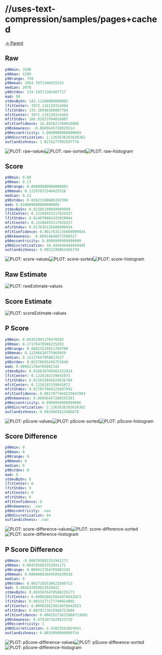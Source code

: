 
# //uses-text-compression/samples/pages+cached

[→ Parent](../..)


## Raw


```yaml
p90min: 3540
p90max: 4290
p90range: 750
p90mean: 3954.7872340425533
median: 3970
p90stdev: 134.18571382407717
mad: 80
stdevBySn: 143.11200000000002
lfitCenter: 3972.116139314464
lfitStdev: 133.18946360067784
mfitCenter: 3972.116139314464
mfitStdev: 166.92823784016807
mfitConfidence: 16.692823784016806
p90skewness: -0.0605645728025514
p90eccentricity: 1.0000000000000004
p90discretization: 2.1363636363636362
outlandishness: 1.0174277993597776

```

![PLOT: raw-values](./raw/values.svg)![PLOT: raw-sorted](./raw/sorted.svg)![PLOT: raw-histogram](./raw/histogram.svg)
## Score


```yaml
p90min: 0.08
p90max: 0.17
p90range: 0.09000000000000001
p90mean: 0.12297872340425528
median: 0.12
p90stdev: 0.01623168606192396
mad: 0.010000000000000009
stdevBySn: 0.02385199999999999
lfitCenter: 0.12268453217624327
lfitStdev: 0.014070802415920064
mfitCenter: 0.12268453217624327
mfitStdev: 0.017635135608990934
mfitConfidence: 0.0017635135608990934
p90skewness: -0.06914840872580327
p90eccentricity: 0.9999999999999989
p90discretization: 10.444444444444445
outlandishness: 0.9922296862465734

```

![PLOT: score-values](./score/values.svg)![PLOT: score-sorted](./score/sorted.svg)![PLOT: score-histogram](./score/histogram.svg)
## Raw Estimate

![PLOT: rawEstimate-values](./rawEstimate/values.svg)
## Score Estimate

![PLOT: scoreEstimate-values](./scoreEstimate/values.svg)
## P Score


```yaml
p90min: 0.08352941176470585
p90max: 0.17176470588235293
p90range: 0.08823529411764708
p90mean: 0.12296620775969959
median: 0.12117647058823527
p90stdev: 0.01578655456753849
mad: 0.009411764705882342
stdevBySn: 0.016836705882352924
lfitCenter: 0.1226192339841072
lfitStdev: 0.013625845029636784
mfitCenter: 0.1226192339841072
mfitStdev: 0.017077464225697992
mfitConfidence: 0.0017077464225697993
p90skewness: 0.06056457280255281
p90eccentricity: 0.9999999999999996
p90discretization: 2.1363636363636362
outlandishness: 0.9934803812406678

```

![PLOT: pScore-values](./pScore/values.svg)![PLOT: pScore-sorted](./pScore/sorted.svg)![PLOT: pScore-histogram](./pScore/histogram.svg)
## Score Difference


```yaml
p90min: 0
p90max: 0
p90range: 0
p90mean: 0
median: 0
p90stdev: 0
mad: 0
stdevBySn: 0
lfitCenter: 0
lfitStdev: 0
mfitCenter: 0
mfitStdev: 0
mfitConfidence: 0
p90skewness: .nan
p90eccentricity: .nan
p90discretization: 94
outlandishness: .nan

```

![PLOT: score-difference-values](./score-difference/values.svg)![PLOT: score-difference-sorted](./score-difference/sorted.svg)![PLOT: score-difference-histogram](./score-difference/histogram.svg)
## P Score Difference


```yaml
p90min: -0.004705882352941171
p90max: 0.004705882352941171
p90range: 0.009411764705882342
p90mean: 0.00006883604505630918
median: 0
p90stdev: 0.0027185538623586713
mad: 0.002647058823529412
stdevBySn: 0.0035076470588235173
lfitCenter: 0.000028625014876642823
lfitStdev: 0.0023277177740814005
mfitCenter: 0.000028625014876642823
mfitStdev: 0.0029173615968723604
mfitConfidence: 0.00029173615968723605
p90skewness: 0.0791071829523733
p90eccentricity: 1
p90discretization: 2.41025641025641
outlandishness: 0.8835999999999734

```

![PLOT: pScore-difference-values](./pScore-difference/values.svg)![PLOT: pScore-difference-sorted](./pScore-difference/sorted.svg)![PLOT: pScore-difference-histogram](./pScore-difference/histogram.svg)